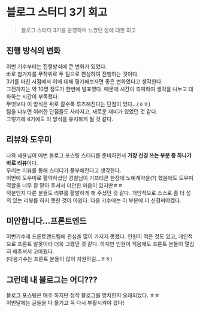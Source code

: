 # 블로그 스터디 3기 회고

> 블로그 스터디 3기를 운영하며 느꼈던 점에 대한 회고

## 진행 방식의 변화

이번 기수부터는 진행방식에 큰 변화가 있었다.  
바로 참가자를 무작위로 두 팀으로 편성하여 진행하는 것이다.  
3기를 마친 시점에서 이에 대해 평가해보자면 좋은 변화였다고 생각한다.  
그전까지는 약 10명 정도가 한번에 발표했다. 때문에 시간이 촉박하여 생각을 나누고 대화하는 시간이 부족했다.  
무엇보다 이 방식은 뒤로 갈수록 루즈해진다는 단점이 있다...(ㅎㅎ)  
팀을 나누면 이러한 단점들도 사라지고, 새로운 재미가 있었던 것 같다.  
그렇기에 4기에도 이 방식을 유지하게 될 것 같다.

## 리뷰와 도우미

나와 세윤님이 매번 블로그 포스팅 스터디를 준비하면서 **가장 신경 쓰는 부분 중 하나가 바로 리뷰**이다.  
우리는  리뷰를 통해 스터디가 풍부해진다고 생각한다.  
이번에 도우미로 활약하셨던 경철님이 기프티콘 한장에 노예계약을(?) 했음에도 도우미 역할을 너무 잘 맡아 주셔서 미안한 마음이 있지만ㅎㅎ  
덕분인지 다른 분들도 리뷰를 활발하게 해 주셨던 것 같다.
개인적으로 스스로 좀 더 성의 있는 리뷰를 하지 못한 것이 아쉽다. 다음 기수에는 이 부분에 더 신경써야겠다.  

## 미안합니다...프론트엔드

이번기수에 프론트엔드팀에 관심을 많이 가지지 못했다. 인원이 적은 것도 있고, 개인적으로 프론트 알못이라 더욱 그랬던 것 같다.
하지만 인원이 적음에도 프론트 분들이 열심히 해주셔서 고마웠다.  
(다음기수는 프론트 분들이 많이 지원하길...ㅎㅎ)

## 그런데 내 블로그는 어디???

블로그 포스팅은 매주 하지만 정작 블로그를 방치한지 오래되었다. ㅎㅎ  
이번달에는 글들을 다 옮기고 꼭 다시 부활시켜야 겠다!

